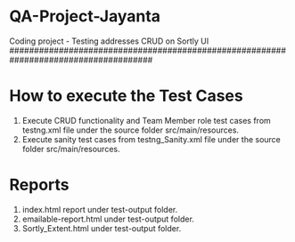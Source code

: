 # QA-Project-Jayanta

Coding project - Testing addresses CRUD on Sortly UI
#####################################################################################

How to execute the Test Cases
==================================
1) Execute CRUD functionality and Team Member role test cases from testng.xml file under the source folder src/main/resources.
2) Execute sanity test cases from testng_Sanity.xml file under the source folder src/main/resources.

Reports
==================================
1) index.html report under test-output folder.
2) emailable-report.html under test-output folder.
3) Sortly_Extent.html under test-output folder.

